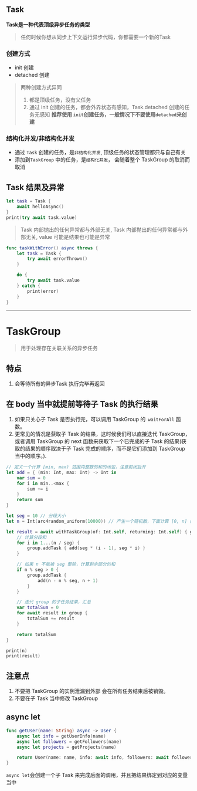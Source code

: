 ## Task 
__Task是一种代表顶级异步任务的类型__  
> 任何时候你想从同步上下文运行异步代码，你都需要一个新的Task

### 创建方式 
*  init 创建
* detached 创建 

> 两种创建方式异同 
> 1. 都是顶级任务，没有父任务
> 2. 通过 init 创建的任务，都会外界状态有感知，Task.detached 创建的任务无感知 
__推荐使用 `init`创建任务，一般情况下不要使用`detached`来创建__ 



### 结构化并发/非结构化并发 
* 通过 `Task` 创建的任务，是`非结构化并发`, 顶级任务的状态管理都只与自己有关
* 添加到`TaskGroup` 中的任务，是`结构化并发`， 会随着整个 TaskGroup 的取消而取消




## Task 结果及异常
```swift 
let task = Task {
    await helloAsync()
}
print(try await task.value)
```
> Task 内部抛出的任何异常都与外部无关, Task 内部抛出的任何异常都与外部无关, value 可能是结果也可能是异常

```swift 
func taskWithError() async throws {
    let task = Task {
        try await errorThrown()
    }

    do {
        try await task.value
    } catch {
        print(error)
    }
}
```

---------------------------------------------------------------------- 
# TaskGroup 
> 用于处理存在关联关系的异步任务

## 特点 
1. 会等待所有的异步Task 执行完毕再返回 

## 在 body 当中就提前等待子 Task 的执行结果 
1. 如果只关心子 Task 是否执行完，可以调用 TaskGroup 的` waitForAll` 函数。 
2. 更常见的情况是获取子 Task 的结果，这时候我们可以直接迭代 TaskGroup，或者调用 TaskGroup 的 next 函数来获取下一个已完成的子 Task 的结果(获取的结果的顺序取决于子 Task 完成的顺序，而不是它们添加到 TaskGroup 当中的顺序。). 

```swift 
// 定义一个计算 [min, max) 范围内整数的和的闭包，注意前闭后开
let add = { (min: Int, max: Int) -> Int in
    var sum = 0
    for i in min..<max {
        sum += i
    }
    return sum
}

let seg = 10 // 分段大小
let n = Int(arc4random_uniform(10000)) // 产生一个随机数，下面计算 [0, n] 内的整数和

let result = await withTaskGroup(of: Int.self, returning: Int.self) { group -> Int in
    // 计算分段和
    for i in 1...(n / seg) {
        group.addTask { add(seg * (i - 1), seg * i) }
    }

    // 如果 n 不能被 seg 整除，计算剩余部分的和
    if n % seg > 0 {
        group.addTask {
            add(n - n % seg, n + 1)
        }
    }

    // 迭代 group 的子任务结果，汇总
    var totalSum = 0
    for await result in group {
        totalSum += result
    }

    return totalSum
}

print(n)
print(result)
```


## 注意点
1. 不要把 TaskGroup 的实例泄漏到外部 
    会在所有任务结束后被销毁。  
2. 不要在子 Task 当中修改 TaskGroup





## async let 
```swift 
func getUser(name: String) async -> User {
    async let info = getUserInfo(name)
    async let followers = getFollowers(name)
    async let projects = getProjects(name)

    return User(name: name, info: await info, followers: await followers, projects: await projects)
}
```
`async let`会创建一个子 Task 来完成后面的调用，并且把结果绑定到对应的变量当中

